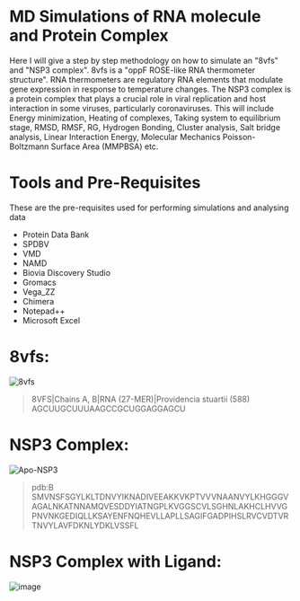 # MD Simulations of RNA molecule and Protein Complex
Here I will give a step by step methodology on how to simulate an "8vfs" and "NSP3 complex". 8vfs is a "oppF ROSE-like RNA thermometer structure". RNA thermometers are regulatory RNA elements that modulate gene expression in response to temperature changes. The NSP3 complex is a protein complex that plays a crucial role in viral replication and host interaction in some viruses, particularly coronaviruses. This will include Energy minimization, Heating of complexes, Taking system to equilibrium stage, RMSD, RMSF, RG, Hydrogen Bonding, Cluster analysis, Salt bridge analysis, Linear Interaction Energy,  Molecular Mechanics Poisson-Boltzmann Surface Area (MMPBSA) etc.
# Tools and Pre-Requisites
These are the pre-requisites used for performing simulations and analysing data
- Protein Data Bank
- SPDBV
- VMD
- NAMD
- Biovia Discovery Studio
- Gromacs
- Vega_ZZ
- Chimera
- Notepad++
- Microsoft Excel
# 8vfs:
![8vfs](https://github.com/user-attachments/assets/094e01b6-44ad-413e-9707-3fac3bdb998d)
>8VFS|Chains A, B|RNA (27-MER)|Providencia stuartii (588)
AGCUUGCUUUAAGCCGCUGGAGGAGCU
# NSP3 Complex:
![Apo-NSP3](https://github.com/user-attachments/assets/7e32046a-98f7-4cdf-bacf-34ed30e4c90f)
>pdb:B
SMVNSFSGYLKLTDNVYIKNADIVEEAKKVKPTVVVNAANVYLKHGGGVAGALNKATNNAMQVESDDYIATNGPLKVGGSCVLSGHNLAKHCLHVVGPNVNKGEDIQLLKSAYENFNQHEVLLAPLLSAGIFGADPIHSLRVCVDTVRTNVYLAVFDKNLYDKLVSSFL
# NSP3 Complex with Ligand:
![image](https://github.com/user-attachments/assets/6f837c03-9ac0-4783-b62f-8eab38db3cdc)


